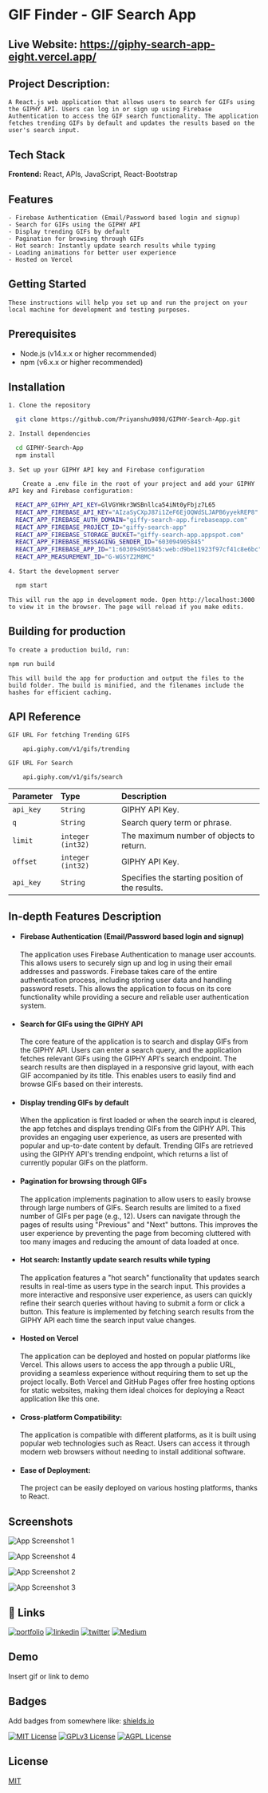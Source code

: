 
# GIF Finder - GIF Search App

## Live Website: https://giphy-search-app-eight.vercel.app/

## Project Description:

    A React.js web application that allows users to search for GIFs using the GIPHY API. Users can log in or sign up using Firebase Authentication to access the GIF search functionality. The application fetches trending GIFs by default and updates the results based on the user's search input.


## Tech Stack

**Frontend:** React, APIs, JavaScript, React-Bootstrap


## Features

    - Firebase Authentication (Email/Password based login and signup)
    - Search for GIFs using the GIPHY API
    - Display trending GIFs by default
    - Pagination for browsing through GIFs
    - Hot search: Instantly update search results while typing
    - Loading animations for better user experience
    - Hosted on Vercel

## Getting Started
    These instructions will help you set up and run the project on your local machine for development and testing purposes.

## Prerequisites
- Node.js (v14.x.x or higher recommended)
- npm (v6.x.x or higher recommended)

## Installation

    1. Clone the repository
```bash
  git clone https://github.com/Priyanshu9898/GIPHY-Search-App.git

```

    2. Install dependencies 
```bash
  cd GIPHY-Search-App
  npm install
```

    3. Set up your GIPHY API key and Firebase configuration
    
        Create a .env file in the root of your project and add your GIPHY API key and Firebase configuration:
```bash
  REACT_APP_GIPHY_API_KEY=GlVGYHkr3WSBnllca54iNt0yFbjz7L65
  REACT_APP_FIREBASE_API_KEY="AIzaSyCXpJ87i1ZeF6EjOQWdSLJAPB6yyekREP8"
  REACT_APP_FIREBASE_AUTH_DOMAIN="giffy-search-app.firebaseapp.com"
  REACT_APP_FIREBASE_PROJECT_ID="giffy-search-app"
  REACT_APP_FIREBASE_STORAGE_BUCKET="giffy-search-app.appspot.com"
  REACT_APP_FIREBASE_MESSAGING_SENDER_ID="603094905845"
  REACT_APP_FIREBASE_APP_ID="1:603094905845:web:d9be11923f97cf41c8e6bc"
  REACT_APP_MEASUREMENT_ID="G-WGSYZ2M8MC"

```
    4. Start the development server
```bash
  npm start
```

    This will run the app in development mode. Open http://localhost:3000 to view it in the browser. The page will reload if you make edits.

## Building for production
    To create a production build, run:

```bash
npm run build
```

    This will build the app for production and output the files to the build folder. The build is minified, and the filenames include the hashes for efficient caching.


## API Reference

    GIF URL For fetching Trending GIFS
```http
    api.giphy.com/v1/gifs/trending
````

    GIF URL For Search
```http
    api.giphy.com/v1/gifs/search
```



| Parameter | Type     | Description                |
| :-------- | :------- | :------------------------- |
| `api_key` | `String` |  GIPHY API Key. |
| `q` | `String` |  Search query term or phrase.  |
| `limit` | `integer (int32)` | The maximum number of objects to return. |
| `offset` | `integer (int32)` |  GIPHY API Key. |
| `api_key` | `String` |  	Specifies the starting position of the results. |



## In-depth Features Description


- #### Firebase Authentication (Email/Password based login and signup)

    The application uses Firebase Authentication to manage user accounts. This allows users to securely sign up and log in using their email addresses and passwords. Firebase takes care of the entire authentication process, including storing user data and handling password resets. This allows the application to focus on its core functionality while providing a secure and reliable user authentication system.

- #### Search for GIFs using the GIPHY API

    The core feature of the application is to search and display GIFs from the GIPHY API. Users can enter a search query, and the application fetches relevant GIFs using the GIPHY API's search endpoint. The search results are then displayed in a responsive grid layout, with each GIF accompanied by its title. This enables users to easily find and browse GIFs based on their interests.

- #### Display trending GIFs by default

    When the application is first loaded or when the search input is cleared, the app fetches and displays trending GIFs from the GIPHY API. This provides an engaging user experience, as users are presented with popular and up-to-date content by default. Trending GIFs are retrieved using the GIPHY API's trending endpoint, which returns a list of currently popular GIFs on the platform.

- #### Pagination for browsing through GIFs
    The application implements pagination to allow users to easily browse through large numbers of GIFs. Search results are limited to a fixed number of GIFs per page (e.g., 12). Users can navigate through the pages of results using "Previous" and "Next" buttons. This improves the user experience by preventing the page from becoming cluttered with too many images and reducing the amount of data loaded at once.

- #### Hot search: Instantly update search results while typing
    The application features a "hot search" functionality that updates search results in real-time as users type in the search input. This provides a more interactive and responsive user experience, as users can quickly refine their search queries without having to submit a form or click a button. This feature is implemented by fetching search results from the GIPHY API each time the search input value changes.

- #### Hosted on Vercel
    The application can be deployed and hosted on popular platforms like Vercel. This allows users to access the app through a public URL, providing a seamless experience without requiring them to set up the project locally. Both Vercel and GitHub Pages offer free hosting options for static websites, making them ideal choices for deploying a React application like this one.

- #### Cross-platform Compatibility:
    The application is compatible with different platforms, as it is built using popular web technologies such as React. Users can access it through modern web browsers without needing to install additional software.


- #### Ease of Deployment: 
    The project can be easily deployed on various hosting platforms, thanks to React.

## Screenshots

![App Screenshot 1](https://i.postimg.cc/Jz6CPxNL/React-App-Brave-23-04-2023-12-22-16.png)

![App Screenshot 4](https://i.postimg.cc/1z8hTFBN/React-App-Brave-23-04-2023-12-54-44.png)

![App Screenshot 2](https://i.postimg.cc/LsGKMsQQ/React-App-Brave-23-04-2023-12-22-34.png)

![App Screenshot 3](https://i.postimg.cc/50vc9MZ4/React-App-Brave-23-04-2023-12-23-36.png)




## 🔗 Links
[![portfolio](https://img.shields.io/badge/my_portfolio-000?style=for-the-badge&logo=ko-fi&logoColor=white)](https://github.com/Priyanshu9898/)
[![linkedin](https://img.shields.io/badge/linkedin-0A66C2?style=for-the-badge&logo=linkedin&logoColor=white)](https://www.linkedin.com/in/priyanshumalaviya/)
[![twitter](https://img.shields.io/badge/twitter-1DA1F2?style=for-the-badge&logo=twitter&logoColor=white)](https://twitter.com/Priyanshu2281)
[![Medium](https://img.shields.io/badge/medum-1DA1F2?style=for-the-badge&logo=medium&logoColor=black)](https://medium.com/@priyanshumalaviya9210)
## Demo

Insert gif or link to demo


## Badges

Add badges from somewhere like: [shields.io](https://shields.io/)

[![MIT License](https://img.shields.io/badge/License-MIT-green.svg)](https://choosealicense.com/licenses/mit/)
[![GPLv3 License](https://img.shields.io/badge/License-GPL%20v3-yellow.svg)](https://opensource.org/licenses/)
[![AGPL License](https://img.shields.io/badge/license-AGPL-blue.svg)](http://www.gnu.org/licenses/agpl-3.0)


## License

[MIT](https://choosealicense.com/licenses/mit/)


